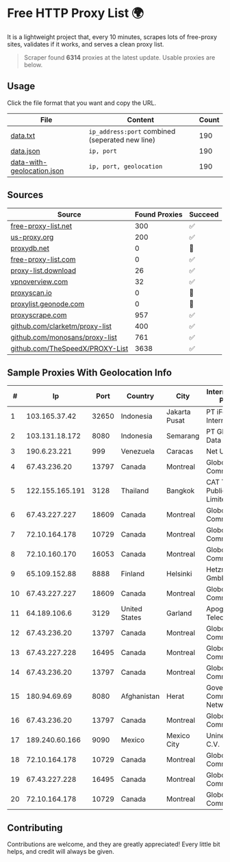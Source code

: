 
# Free HTTP Proxy List 🌍

It is a lightweight project that, every 10 minutes, scrapes lots of free-proxy sites, validates if it works, and serves a clean proxy list.


> Scraper found **6314** proxies at the latest update. Usable proxies are below.

## Usage

Click the file format that you want and copy the URL.


|File|Content|Count|
|----|-------|-----|
|[data.txt](https://raw.githubusercontent.com/themiralay/Proxy-List-World/master/data.txt)|`ip_address:port` combined (seperated new line)|190|
|[data.json](https://raw.githubusercontent.com/themiralay/Proxy-List-World/master/data.json)|`ip, port`|190|
|[data-with-geolocation.json](https://raw.githubusercontent.com/themiralay/Proxy-List-World/master/data-with-geolocation.json)|`ip, port, geolocation`|190|

## Sources

|Source|Found Proxies|Succeed|
|------|-------------|-------|
|[free-proxy-list.net](https://free-proxy-list.net)|300|✅|
|[us-proxy.org](https://www.us-proxy.org)|200|✅|
|[proxydb.net](http://proxydb.net)|0|🚫|
|[free-proxy-list.com](https://free-proxy-list.com/?page=&port=&type%5B%5D=http&type%5B%5D=https&up_time=0&search=Search)|0|✅|
|[proxy-list.download](https://www.proxy-list.download/HTTP)|26|✅|
|[vpnoverview.com](https://vpnoverview.com/privacy/anonymous-browsing/free-proxy-servers)|32|✅|
|[proxyscan.io](https://www.proxyscan.io)|0|🚫|
|[proxylist.geonode.com](https://proxylist.geonode.com/api/proxy-list?limit=300&page=1&sort_by=lastChecked&sort_type=desc&protocols=http,https)|0|🚫|
|[proxyscrape.com](https://api.proxyscrape.com/v2/?request=displayproxies&protocol=http&timeout=10000&country=all&ssl=all&anonymity=all)|957|✅|
|[github.com/clarketm/proxy-list](https://raw.githubusercontent.com/clarketm/proxy-list/master/proxy-list-raw.txt)|400|✅|
|[github.com/monosans/proxy-list](https://raw.githubusercontent.com/monosans/proxy-list/main/proxies/http.txt)|761|✅|
|[github.com/TheSpeedX/PROXY-List](https://raw.githubusercontent.com/TheSpeedX/PROXY-List/master/http.txt)|3638|✅|


## Sample Proxies With Geolocation Info

|#|Ip|Port|Country|City|Internet Service Provider|
|-|--|----|-------|----|-------------------------|
|1|103.165.37.42|32650|Indonesia|Jakarta Pusat|PT iForte Global Internet|
|2|103.131.18.172|8080|Indonesia|Semarang|PT Global Media Data Prima|
|3|190.6.23.221|999|Venezuela|Caracas|Net Uno|
|4|67.43.236.20|13797|Canada|Montreal|GloboTech Communications|
|5|122.155.165.191|3128|Thailand|Bangkok|CAT Telecom Public Company Limited|
|6|67.43.227.227|18609|Canada|Montreal|GloboTech Communications|
|7|72.10.164.178|10729|Canada|Montreal|GloboTech Communications|
|8|72.10.160.170|16053|Canada|Montreal|GloboTech Communications|
|9|65.109.152.88|8888|Finland|Helsinki|Hetzner Online GmbH|
|10|67.43.227.227|18609|Canada|Montreal|GloboTech Communications|
|11|64.189.106.6|3129|United States|Garland|Apogee Telecom Inc.|
|12|67.43.236.20|13797|Canada|Montreal|GloboTech Communications|
|13|67.43.227.228|16495|Canada|Montreal|GloboTech Communications|
|14|67.43.236.20|13797|Canada|Montreal|GloboTech Communications|
|15|180.94.69.69|8080|Afghanistan|Herat|Government Communications Network|
|16|67.43.236.20|13797|Canada|Montreal|GloboTech Communications|
|17|189.240.60.166|9090|Mexico|Mexico City|Uninet S.A. de C.V.|
|18|72.10.164.178|10729|Canada|Montreal|GloboTech Communications|
|19|67.43.227.228|16495|Canada|Montreal|GloboTech Communications|
|20|72.10.164.178|10729|Canada|Montreal|GloboTech Communications|



## Contributing

Contributions are welcome, and they are greatly appreciated! Every
little bit helps, and credit will always be given.

